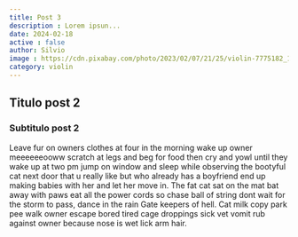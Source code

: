 ```yaml
---
title: Post 3
description : Lorem ipsun...
date: 2024-02-18
active : false
author: Silvio
image : https://cdn.pixabay.com/photo/2023/02/07/21/25/violin-7775182_1280.jpg
category: violin
---
```


## Titulo post 2

    

### Subtitulo post 2

Leave fur on owners clothes at four in the morning wake up owner meeeeeeooww scratch at legs and beg for food then cry and yowl until they wake up at two pm jump on window and sleep while observing the bootyful cat next door that u really like but who already has a boyfriend end up making babies with her and let her move in. The fat cat sat on the mat bat away with paws eat all the power cords so chase ball of string dont wait for the storm to pass, dance in the rain Gate keepers of hell. Cat milk copy park pee walk owner escape bored tired cage droppings sick vet vomit rub against owner because nose is wet lick arm hair. 
